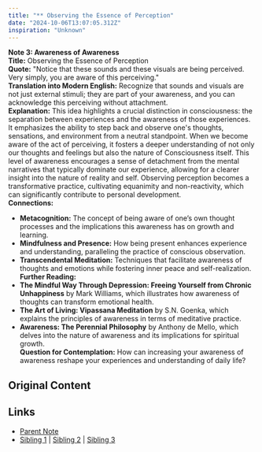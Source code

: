 ```yaml
---
title: "** Observing the Essence of Perception"
date: "2024-10-06T13:07:05.312Z"
inspiration: "Unknown"
---
```


  
**Note 3: Awareness of Awareness**  
**Title:** Observing the Essence of Perception  
**Quote:** "Notice that these sounds and these visuals are being perceived. Very simply, you are aware of this perceiving."  
**Translation into Modern English:** Recognize that sounds and visuals are not just external stimuli; they are part of your awareness, and you can acknowledge this perceiving without attachment.  
**Explanation:** This idea highlights a crucial distinction in consciousness: the separation between experiences and the awareness of those experiences. It emphasizes the ability to step back and observe one's thoughts, sensations, and environment from a neutral standpoint. When we become aware of the act of perceiving, it fosters a deeper understanding of not only our thoughts and feelings but also the nature of Consciousness itself. This level of awareness encourages a sense of detachment from the mental narratives that typically dominate our experience, allowing for a clearer insight into the nature of reality and self. Observing perception becomes a transformative practice, cultivating equanimity and non-reactivity, which can significantly contribute to personal development.  
**Connections:**  
- **Metacognition:** The concept of being aware of one’s own thought processes and the implications this awareness has on growth and learning.  
- **Mindfulness and Presence:** How being present enhances experience and understanding, paralleling the practice of conscious observation.  
- **Transcendental Meditation:** Techniques that facilitate awareness of thoughts and emotions while fostering inner peace and self-realization.  
**Further Reading:**  
- **The Mindful Way Through Depression: Freeing Yourself from Chronic Unhappiness** by Mark Williams, which illustrates how awareness of thoughts can transform emotional health.  
- **The Art of Living: Vipassana Meditation** by S.N. Goenka, which explains the principles of awareness in terms of meditative practice.  
- **Awareness: The Perennial Philosophy** by Anthony de Mello, which delves into the nature of awareness and its implications for spiritual growth.  
**Question for Contemplation:** How can increasing your awareness of awareness reshape your experiences and understanding of daily life?  


## Original Content



## Links

- [Parent Note](/parent-note.md)
- [Sibling 1](/zettel1.md) | [Sibling 2](/zettel2.md) | [Sibling 3](/zettel3.md)
